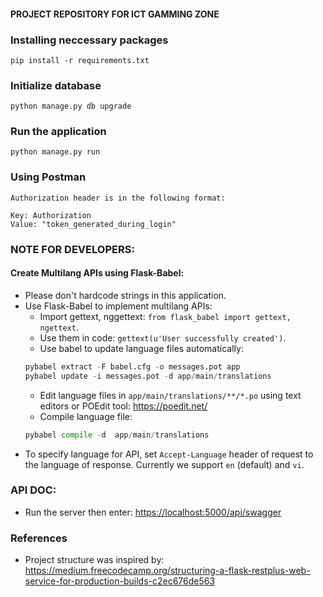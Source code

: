 #### PROJECT REPOSITORY FOR ICT GAMMING ZONE


### Installing neccessary packages

~~~
pip install -r requirements.txt
~~~

### Initialize database

~~~
python manage.py db upgrade
~~~


### Run the application

~~~
python manage.py run
~~~


### Using Postman ####

    Authorization header is in the following format:

    Key: Authorization
    Value: "token_generated_during_login"

### NOTE FOR DEVELOPERS:

#### Create Multilang APIs using Flask-Babel:
- Please don't hardcode strings in this application.
- Use Flask-Babel to implement multilang APIs:
    + Import gettext, nggettext: `from flask_babel import gettext, ngettext`.
    + Use them in code: `gettext(u'User successfully created')`.
    + Use babel to update language files automatically: 
    ```Python
    pybabel extract -F babel.cfg -o messages.pot app
    pybabel update -i messages.pot -d app/main/translations
    ```
    + Edit language files in `app/main/translations/**/*.po` using text editors or POEdit tool: https://poedit.net/
    + Compile language file:
    ```Python
    pybabel compile -d  app/main/translations
    ```
- To specify language for API, set `Accept-Language` header of request to the language of response. Currently we support `en` (default) and `vi`.


### API DOC:

- Run the server then enter: [https://localhost:5000/api/swagger](https://localhost:5000/api/)

### References

- Project structure was inspired by: https://medium.freecodecamp.org/structuring-a-flask-restplus-web-service-for-production-builds-c2ec676de563
